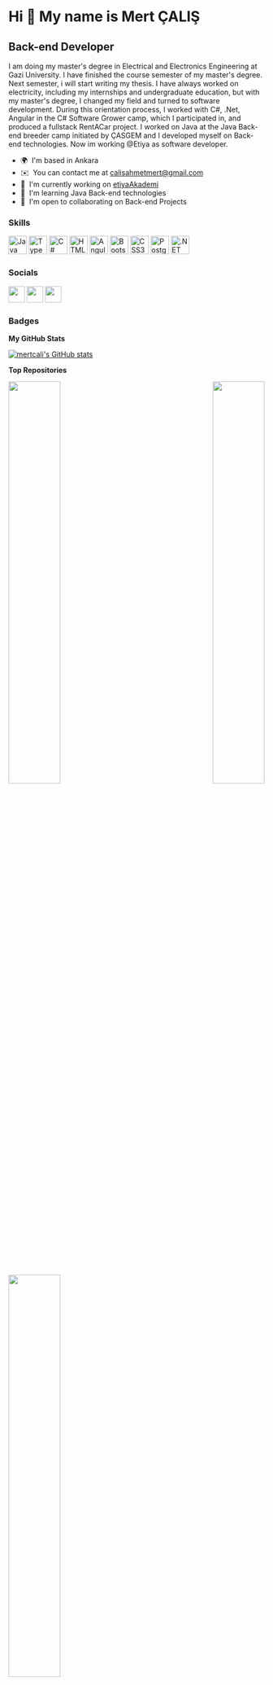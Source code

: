 Hi 👋 My name is Mert ÇALIŞ
===========================

Back-end Developer
------------------

I am doing my master's degree in Electrical and Electronics Engineering at Gazi University. I have finished the course semester of my master's degree. Next semester, i will start writing my thesis. I have always worked on electricity, including my internships and undergraduate education, but with my master's degree, I changed my field and turned to software development. During this orientation process, I worked with C#, .Net, Angular in the C# Software Grower camp, which I participated in, and produced a fullstack RentACar project. I worked on Java at the Java Back-end breeder camp initiated by ÇASGEM and I developed myself on Back-end technologies. Now im working @Etiya as software developer.

* 🌍  I'm based in Ankara
* ✉️  You can contact me at [calisahmetmert@gmail.com](mailto:calisahmetmert@gmail.com)
* 🚀  I'm currently working on [etiyaAkademi]([http://github.com/Mertcali/rentACarCasgem-Backend](https://github.com/Mertcali/etiyaAkademi))
* 🧠  I'm learning Java Back-end technologies
* 🤝  I'm open to collaborating on Back-end Projects

### Skills

<p align="left">
<a href="https://www.oracle.com/java/" target="_blank" rel="noreferrer"><img src="https://raw.githubusercontent.com/danielcranney/readme-generator/main/public/icons/skills/java-colored.svg" width="36" height="36" alt="Java" /></a>
<a href="https://www.typescriptlang.org/" target="_blank" rel="noreferrer"><img src="https://raw.githubusercontent.com/danielcranney/readme-generator/main/public/icons/skills/typescript-colored.svg" width="36" height="36" alt="TypeScript" /></a>
<a href="https://docs.microsoft.com/en-us/dotnet/csharp/" target="_blank" rel="noreferrer"><img src="https://raw.githubusercontent.com/danielcranney/readme-generator/main/public/icons/skills/csharp-colored.svg" width="36" height="36" alt="C#" /></a>
<a href="https://developer.mozilla.org/en-US/docs/Glossary/HTML5" target="_blank" rel="noreferrer"><img src="https://raw.githubusercontent.com/danielcranney/readme-generator/main/public/icons/skills/html5-colored.svg" width="36" height="36" alt="HTML5" /></a>
<a href="https://angular.io/" target="_blank" rel="noreferrer"><img src="https://raw.githubusercontent.com/danielcranney/readme-generator/main/public/icons/skills/angularjs-colored.svg" width="36" height="36" alt="Angular" /></a>
<a href="https://getbootstrap.com/" target="_blank" rel="noreferrer"><img src="https://raw.githubusercontent.com/danielcranney/readme-generator/main/public/icons/skills/bootstrap-colored.svg" width="36" height="36" alt="Bootstrap" /></a>
<a href="https://www.w3.org/TR/CSS/#css" target="_blank" rel="noreferrer"><img src="https://raw.githubusercontent.com/danielcranney/readme-generator/main/public/icons/skills/css3-colored.svg" width="36" height="36" alt="CSS3" /></a>
<a href="https://www.postgresql.org/" target="_blank" rel="noreferrer"><img src="https://raw.githubusercontent.com/danielcranney/readme-generator/main/public/icons/skills/postgresql-colored.svg" width="36" height="36" alt="PostgreSQL" /></a>
<a href="https://dotnet.microsoft.com/en-us/" target="_blank" rel="noreferrer"><img src="https://raw.githubusercontent.com/danielcranney/readme-generator/main/public/icons/skills/dot-net-colored.svg" width="36" height="36" alt=".NET" /></a>
</p>


### Socials

<p align="left"> <a href="https://www.github.com/mertcali" target="_blank" rel="noreferrer"><img src="https://raw.githubusercontent.com/danielcranney/readme-generator/main/public/icons/socials/github.svg" width="32" height="32" /></a> <a href="https://www.linkedin.com/in/ahmet-mert-calis/" target="_blank" rel="noreferrer"><img src="https://raw.githubusercontent.com/danielcranney/readme-generator/main/public/icons/socials/linkedin.svg" width="32" height="32" /></a> <a href="http://www.medium.com/@calisahmetmert" target="_blank" rel="noreferrer"><img src="https://raw.githubusercontent.com/danielcranney/readme-generator/main/public/icons/socials/medium.svg" width="32" height="32" /></a></p>

### Badges

<b>My GitHub Stats</b>

<a href="http://www.github.com/mertcali"><img src="https://github-readme-stats.vercel.app/api?username=mertcali&show_icons=true&hide=&count_private=true&title_color=ef4444&text_color=ffffff&icon_color=ec4899&bg_color=1c1917&hide_border=true&show_icons=true" alt="mertcali's GitHub stats" /></a>

<b>Top Repositories</b>

<div width="100%" align="center"><a href="https://github.com/mertcali/rentACarCasgem-Backend" align="left"><img align="left" width="45%" src="https://github-readme-stats.vercel.app/api/pin/?username=mertcali&repo=rentACarCasgem-Backend&title_color=ef4444&text_color=ffffff&icon_color=ec4899&bg_color=1c1917&hide_border=true&locale=en" /></a><a href="https://github.com/mertcali/RentACar-Frontend" align="right"><img align="right" width="45%" src="https://github-readme-stats.vercel.app/api/pin/?username=mertcali&repo=RentACar-Frontend&title_color=ef4444&text_color=ffffff&icon_color=ec4899&bg_color=1c1917&hide_border=true&locale=en" /></a></div><br /><br /><br /><br /><br /><br /><br />

<br /><br /><br /><br /><br />

<div width="100%" align="center"><a href="https://github.com/mertcali/RentACar-Backend" align="left"><img align="left" width="45%" src="https://github-readme-stats.vercel.app/api/pin/?username=mertcali&repo=RentACar-Backend&title_color=ef4444&text_color=ffffff&icon_color=ec4899&bg_color=1c1917&hide_border=true&locale=en" /></a></div>
